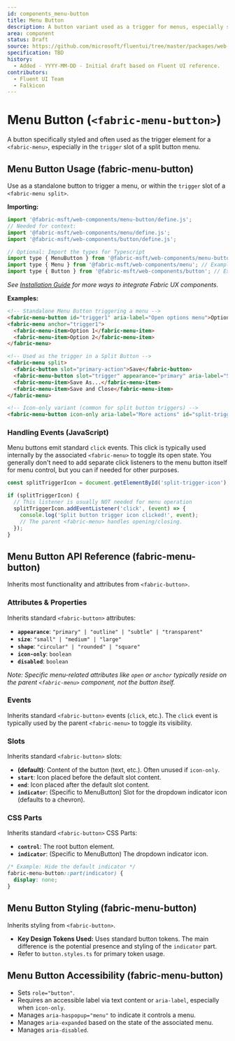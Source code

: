 ```yaml
---
id: components_menu-button
title: Menu Button
description: A button variant used as a trigger for menus, especially split buttons.
area: component
status: Draft
source: https://github.com/microsoft/fluentui/tree/master/packages/web-components/src/menu-button
specification: TBD
history:
  - Added - YYYY-MM-DD - Initial draft based on Fluent UI reference.
contributors:
  - Fluent UI Team
  - Falkicon
---
```


# Menu Button (`<fabric-menu-button>`)

<!-- BEGIN-SECTION: Menu Button Overview -->
A button specifically styled and often used as the trigger element for a `<fabric-menu>`, especially in the `trigger` slot of a split button menu.
<!-- END-SECTION: Menu Button Overview -->

<!-- BEGIN-SECTION: Menu Button Usage -->
## Menu Button Usage (fabric-menu-button)

Use as a standalone button to trigger a menu, or within the `trigger` slot of a `<fabric-menu split>`.

**Importing:**

```javascript
import '@fabric-msft/web-components/menu-button/define.js';
// Needed for context:
import '@fabric-msft/web-components/menu/define.js';
import '@fabric-msft/web-components/button/define.js';

// Optional: Import the types for Typescript
import type { MenuButton } from '@fabric-msft/web-components/menu-button';
import type { Menu } from '@fabric-msft/web-components/menu'; // Example
import type { Button } from '@fabric-msft/web-components/button'; // Example
```

*See [Installation Guide](../../guides/installation.md) for more ways to integrate Fabric UX components.*

**Examples:**

```html
<!-- Standalone Menu Button triggering a menu -->
<fabric-menu-button id="trigger1" aria-label="Open options menu">Options</fabric-menu-button>
<fabric-menu anchor="trigger1">
  <fabric-menu-item>Option 1</fabric-menu-item>
  <fabric-menu-item>Option 2</fabric-menu-item>
</fabric-menu>

<!-- Used as the trigger in a Split Button -->
<fabric-menu split>
  <fabric-button slot="primary-action">Save</fabric-button>
  <fabric-menu-button slot="trigger" appearance="primary" aria-label="Save options"></fabric-menu-button>
  <fabric-menu-item>Save As...</fabric-menu-item>
  <fabric-menu-item>Save and Close</fabric-menu-item>
</fabric-menu>

<!-- Icon-only variant (common for split button triggers) -->
<fabric-menu-button icon-only aria-label="More actions" id="split-trigger-icon"></fabric-menu-button>
```

### Handling Events (JavaScript)

Menu buttons emit standard `click` events. This click is typically used internally by the associated `<fabric-menu>` to toggle its open state. You generally don't need to add separate click listeners to the menu button itself for menu control, but you can if needed for other purposes.

```javascript
const splitTriggerIcon = document.getElementById('split-trigger-icon');

if (splitTriggerIcon) {
  // This listener is usually NOT needed for menu operation
  splitTriggerIcon.addEventListener('click', (event) => {
    console.log('Split button trigger icon clicked!', event);
    // The parent <fabric-menu> handles opening/closing.
  });
}
```
<!-- END-SECTION: Menu Button Usage -->

<!-- BEGIN-SECTION: Menu Button API -->
## Menu Button API Reference (fabric-menu-button)

Inherits most functionality and attributes from `<fabric-button>`.

### Attributes & Properties

Inherits standard `<fabric-button>` attributes:

*   **`appearance`**: `"primary" | "outline" | "subtle" | "transparent"`
*   **`size`**: `"small" | "medium" | "large"`
*   **`shape`**: `"circular" | "rounded" | "square"`
*   **`icon-only`**: `boolean`
*   **`disabled`**: `boolean`

*Note: Specific menu-related attributes like `open` or `anchor` typically reside on the parent `<fabric-menu>` component, not the button itself.*

### Events

Inherits standard `<fabric-button>` events (`click`, etc.). The `click` event is typically used by the parent `<fabric-menu>` to toggle its visibility.

### Slots

Inherits standard `<fabric-button>` slots:

*   **(default)**: Content of the button (text, etc.). Often unused if `icon-only`.
*   **`start`**: Icon placed before the default slot content.
*   **`end`**: Icon placed after the default slot content.
*   **`indicator`**: (Specific to MenuButton) Slot for the dropdown indicator icon (defaults to a chevron).

### CSS Parts

Inherits standard `<fabric-button>` CSS Parts:

*   **`control`**: The root button element.
*   **`indicator`**: (Specific to MenuButton) The dropdown indicator icon.

```css
/* Example: Hide the default indicator */
fabric-menu-button::part(indicator) {
  display: none;
}
```
<!-- END-SECTION: Menu Button API -->

<!-- BEGIN-SECTION: Menu Button Styling -->
## Menu Button Styling (fabric-menu-button)

Inherits styling from `<fabric-button>`.

*   **Key Design Tokens Used:** Uses standard button tokens. The main difference is the potential presence and styling of the `indicator` part.
*   Refer to `button.styles.ts` for primary token usage.
<!-- END-SECTION: Menu Button Styling -->

<!-- BEGIN-SECTION: Menu Button Accessibility -->
## Menu Button Accessibility (fabric-menu-button)

*   Sets `role="button"`.
*   Requires an accessible label via text content or `aria-label`, especially when `icon-only`.
*   Manages `aria-haspopup="menu"` to indicate it controls a menu.
*   Manages `aria-expanded` based on the state of the associated menu.
*   Manages `aria-disabled`.
<!-- END-SECTION: Menu Button Accessibility -->